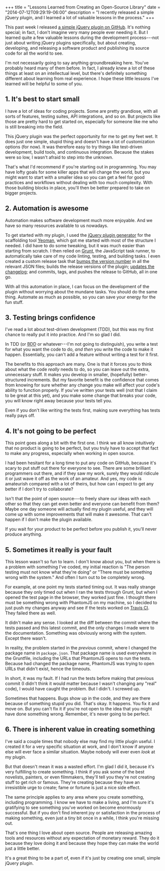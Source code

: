 +++
title = "Lessons Learned from Creating an Open-Source Library"
date = "2014-07-12T09:29:19-06:00"
description = "I recently released a simple jQuery plugin, and I learned a lot of valuable lessons in the process."
+++

This past week I released [a simple jQuery plugin on GitHub](https://github.com/garrettn/jquery-takeout). It's nothing special; in fact, I don't imagine very many people ever needing it. But I learned quite a few valuable lessons during the development process---not just about writing jQuery plugins specifically, but about creating, developing, and releasing a software product and publishing its source code for all the world to see.

I'm not necessarily going to say anything groundbreaking here. You've probably heard many of them before. In fact, I already knew a lot of these things at least on an intellectual level, but there's definitely something different about learning from real experience. I hope these little lessons I've learned will be helpful to some of you.

<!--more-->

## 1. It's best to start small

I have a lot of ideas for coding projects. Some are pretty grandiose, with all sorts of features, testing suites, API integrations, and so on. But projects like those are pretty hard to get started on, especially for someone like me who is still breaking into the field.

This jQuery plugin was the perfect opportunity for me to get my feet wet. It does just one simple, stupid thing and doesn't have a lot of customization options (for now). It was therefore easy to try things like test-driven development, build tools, and continuous integration. Because the stakes were so low, I wasn't afraid to step into the unknown.

That's what I'd recommend if you're starting out in programming. You may have lofty goals for some killer apps that will change the world, but you might want to start with a smaller idea so you can get a feel for good practices and workflows without dealing with too much complexity. With those building blocks in place, you'll then be better prepared to take on bigger projects.

## 2. Automation is awesome

Automation makes software development much more enjoyable. And we have so many resources available to us nowadays.

To get started with my plugin, I used the [jQuery plugin generator](https://github.com/yeoman/generator-jquery) for the scaffolding tool [Yeoman](http://yeoman.io), which got me started with most of the structure I needed. I did have to do some tweaking, but it was much easier than starting from scratch. I then relied on [Grunt](http://gruntjs.com), the JavaScript task runner, to automatically take care of my code linting, testing, and building tasks. I even created a custom release task that [bumps the version number](https://github.com/vojtajina/grunt-bump) in all the relevant JSON files; builds the release versions of the plugin; [updates the changelog](https://github.com/btford/grunt-conventional-changelog); and commits, tags, and pushes the release to GitHub, all in one go.

With all this automation in place, I can focus on the development of the plugin without worrying about the mundane tasks. You should do the same thing. Automate as much as possible, so you can save your energy for the fun stuff.

## 3. Testing brings confidence

I've read a lot about test-driven development (TDD), but this was my first chance to really put it into practice. And I'm so glad I did.

In TDD (or <abbr title="Behavior-Driven Development">BDD</abbr> or whatever---I'm not going to distinguish), you write a test for what you want the code to do, *and then* you write the code to make it happen. Essentially, you can't add a feature without writing a test for it first.

The benefits to this approach are many. One is that it forces you to think about what the code *really* needs to do, so you can leave out the extra, unnecessary stuff. It makes you develop in smaller, (hopefully) better-structured increments. But my favorite benefit is the confidence that comes from knowing for sure whether any change you make will affect your code's ability to function properly. If you've written your tests well (not that I claim to be great at this yet), and you make some change that breaks your code, you will know right away because your tests tell you.

Even if you don't like writing the tests first, making sure everything has tests really pays off.

## 4. It's not going to be perfect

This point goes along a bit with the first one. I think we all know intuitively that no product is going to be perfect, but you truly have to accept that fact to make any progress, especially when working in open source.

I had been hesitant for a long time to put any code on GitHub, because it's scary to put stuff out there for everyone to see. There are some brilliant programmers out there, and if they saw my work, surely they would ridicule it or just wave it off as the work of an amateur. And yes, my code is amateurish compared with a lot of theirs, but how can I expect to get any better if I don't try to collaborate?

Isn't that the point of open source---to freely share our ideas with each other so that they can get even better and everyone can benefit from them? Maybe one day someone will actually find my plugin useful, and they will come up with some improvements that will make it awesome. That can't happen if I don't make the plugin available.

If you wait for your product to be perfect before you publish it, you'll never produce anything.

## 5. Sometimes it really is your fault

This lesson wasn't so fun to learn. I don't know about you, but when there is a problem with something I've coded, my initial reaction is "The person testing must not know what they're doing" or "There must be something wrong with the system." And often I turn out to be completely wrong.

For example, at one point my tests started timing out. It was really strange because they only timed out when I ran the tests through Grunt, but when I opened the test page in the browser, they worked just fine. I thought there must be something wrong with PhantomJS on my machine, so I decided to just push my changes anyway and see if the tests worked on [Travis CI](https://travis-ci.org/garrettn/jquery-takeout). They failed there as well.

It didn't make any sense. I looked at the diff between the commit where the tests passed and this latest commit, and the only changes I made were to the documentation. Something was obviously wrong with the system. Except there wasn't.

In reality, the problem started in the *previous* commit, where I changed the package name in `package.json`. That package name is used everywhere in the Gruntfile, including the URLs that PhantomJS opens to run the tests. Because had changed the package name, PhantomJS was trying to open URLs that didn't exist, hence the timeouts.

In short, it was my fault. If I had run the tests before making that previous commit (I didn't think it would matter because I wasn't changing any "real" code), I would have caught the problem. But I didn't. I screwed up.

Sometimes that happens. Bugs show up in the code, and they are there because of something stupid you did. That's okay. It happens. You fix it and move on. But you can't fix it if you're not open to the idea that you might have done something wrong. Remember, it's never going to be perfect.

## 6. There is inherent value in creating something

I've said a couple times that nobody else may find my little plugin useful. I created it for a very specific situation at work, and I don't know if anyone else will ever face a similar situation. Maybe nobody will ever even *look* at my plugin.

But that doesn't mean it was a wasted effort. I'm glad I did it, because it's very fulfilling to create something. I think if you ask some of the best novelists, painters, or even filmmakers, they'll tell you they're not creating stuff to get rich or famous. They're creating because they have an irresistible urge to create; fame or fortune is just a nice side effect.

The same principle applies to any area where you create something, including programming. I know we have to make a living, and I'm sure it's gratifying to see something you've worked on become enormously successful. But if you don't find inherent joy or satisfaction in the process of making something, even just a tiny bit once in a while, I think you're missing out.

That's one thing I love about open source. People are releasing amazing tools and resources without any expectation of monetary reward. They do it because they love doing it and because they hope they can make the world just a little better.

It's a great thing to be a part of, even if it's just by creating one small, simple jQuery plugin.
